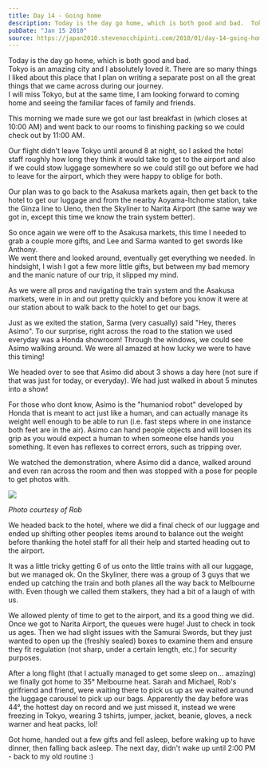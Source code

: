 ```yaml
---
title: Day 14 - Going home
description: Today is the day go home, which is both good and bad.  Tokyo is an amazing city and I absolutely loved it. There are so many things I liked ...
pubDate: "Jan 15 2010"
source: https://japan2010.stevenocchipinti.com/2010/01/day-14-going-home.html
---
```


Today is the day go home, which is both good and bad.  
Tokyo is an amazing city and I absolutely loved it. There are so many things I liked about this place that I plan on writing a separate post on all the great things that we came across during our journey.  
I will miss Tokyo, but at the same time, I am looking forward to coming home and seeing the familiar faces of family and friends.

This morning we made sure we got our last breakfast in (which closes at 10:00 AM) and went back to our rooms to finishing packing so we could check out by 11:00 AM.

Our flight didn't leave Tokyo until around 8 at night, so I asked the hotel staff roughly how long they think it would take to get to the airport and also if we could stow luggage somewhere so we could still go out before we had to leave for the airport, which they were happy to oblige for both.

Our plan was to go back to the Asakusa markets again, then get back to the hotel to get our luggage and from the nearby Aoyama-Itchome station, take the Ginza line to Ueno, then the Skyliner to Narita Airport (the same way we got in, except this time we know the train system better).

So once again we were off to the Asakusa markets, this time I needed to grab a couple more gifts, and Lee and Sarma wanted to get swords like Anthony.  
We went there and looked around, eventually get everything we needed. In hindsight, I wish I got a few more little gifts, but between my bad memory and the manic nature of our trip, it slipped my mind.

As we were all pros and navigating the train system and the Asakusa markets, were in in and out pretty quickly and before you know it were at our station about to walk back to the hotel to get our bags.

Just as we exited the station, Sarma (very casually) said "Hey, theres Asimo". To our surprise, right across the road to the station we used everyday was a Honda showroom! Through the windows, we could see Asimo walking around. We were all amazed at how lucky we were to have this timing!

We headed over to see that Asimo did about 3 shows a day here (not sure if that was just for today, or everyday). We had just walked in about 5 minutes into a show!

For those who dont know, Asimo is the "humaniod robot" developed by Honda that is meant to act just like a human, and can actually manage its weight well enough to be able to run (i.e. fast steps where in one instance both feet are in the air). Asimo can hand people objects and will loosen its grip as you would expect a human to when someone else hands you something. It even has reflexes to correct errors, such as tripping over.

We watched the demonstration, where Asimo did a dance, walked around and even ran across the room and then was stopped with a pose for people to get photos with.

[![](https://3.bp.blogspot.com/_l2YQkMP1pOU/S08WzpIDSBI/AAAAAAAAAdg/35D1eJ0uJCw/s320/IMG_3267.JPG)](https://3.bp.blogspot.com/_l2YQkMP1pOU/S08WzpIDSBI/AAAAAAAAAdg/35D1eJ0uJCw/s1600-h/IMG_3267.JPG)

_Photo courtesy of Rob_

We headed back to the hotel, where we did a final check of our luggage and ended up shifting other peoples items around to balance out the weight before thanking the hotel staff for all their help and started heading out to the airport.

It was a little tricky getting 6 of us onto the little trains with all our luggage, but we managed ok. On the Skyliner, there was a group of 3 guys that we ended up catching the train and both planes all the way back to Melbourne with. Even though we called them stalkers, they had a bit of a laugh of with us.

We allowed plenty of time to get to the airport, and its a good thing we did. Once we got to Narita Airport, the queues were huge! Just to check in took us ages. Then we had slight issues with the Samurai Swords, but they just wanted to open up the (freshly sealed) boxes to examine them and ensure they fit regulation (not sharp, under a certain length, etc.) for security purposes.

After a long flight (that I actually managed to get some sleep on... amazing) we finally got home to 35° Melbourne heat. Sarah and Michael, Rob's girlfriend and friend, were waiting there to pick us up as we waited around the luggage carousel to pick up our bags. Apparently the day before was 44°, the hottest day on record and we just missed it, instead we were freezing in Tokyo, wearing 3 tshirts, jumper, jacket, beanie, gloves, a neck warner and heat packs, lol!

Got home, handed out a few gifts and fell asleep, before waking up to have dinner, then falling back asleep. The next day, didn't wake up until 2:00 PM - back to my old routine :)
